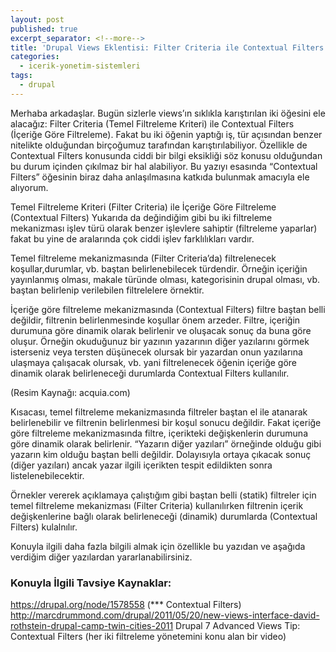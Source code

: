 ```yaml
---
layout: post
published: true
excerpt_separator: <!--more-->
title: 'Drupal Views Eklentisi: Filter Criteria ile Contextual Filters Farkı'
categories:
  - icerik-yonetim-sistemleri
tags:
  - drupal
---
```

Merhaba arkadaşlar. Bugün sizlerle views’ın sıklıkla karıştırılan iki öğesini ele alacağız: Filter Criteria (Temel Filtreleme Kriteri) ile Contextual Filters (İçeriğe Göre Filtreleme). Fakat bu iki öğenin yaptığı iş, tür açısından benzer nitelikte olduğundan birçoğumuz tarafından karıştırılabiliyor. Özellikle de Contextual Filters konusunda ciddi bir bilgi eksikliği söz konusu olduğundan bu durum içinden çıkılmaz bir hal alabiliyor. Bu yazıyı esasında “Contextual Filters” öğesinin biraz daha anlaşılmasına  katkıda bulunmak amacıyla ele alıyorum.

<!--more-->

Temel Filtreleme Kriteri (Filter Criteria) ile İçeriğe Göre Filtreleme (Contextual Filters)
Yukarıda da değindiğim gibi bu iki filtreleme mekanizması işlev türü olarak benzer işlevlere sahiptir (filtreleme yaparlar) fakat bu yine de aralarında çok ciddi işlev farklılıkları vardır.

Temel filtreleme mekanizmasında (Filter Criteria’da) filtrelenecek koşullar,durumlar, vb. baştan belirlenebilecek türdendir. Örneğin içeriğin yayınlanmış olması, makale türünde olması, kategorisinin drupal olması, vb. baştan belirlenip verilebilen filtrelelere örnektir.

İçeriğe göre filtreleme mekanizmasında (Contextual Filters) filtre baştan belli değildir, filtrenin belirlenmesinde koşullar önem arzeder. Filtre, içeriğin durumuna göre dinamik olarak belirlenir ve oluşacak sonuç da buna göre oluşur. Örneğin okuduğunuz bir yazının yazarının diğer yazılarını görmek isterseniz veya tersten düşünecek olursak bir yazardan onun yazılarına ulaşmaya çalışacak olursak, vb. yani filtrelenecek öğenin içeriğe göre dinamik olarak belirleneceği durumlarda Contextual Filters kullanılır.

(Resim Kaynağı: acquia.com)

Kısacası, temel filtreleme mekanizmasında filtreler baştan el ile atanarak belirlenebilir ve filtrenin belirlenmesi bir koşul sonucu değildir. Fakat içeriğe göre filtreleme mekanizmasında filtre, içerikteki değişkenlerin durumuna göre dinamik olarak belirlenir. “Yazarın diğer yazıları” örneğinde olduğu gibi yazarın kim olduğu baştan belli değildir. Dolayısıyla ortaya çıkacak sonuç (diğer yazıları) ancak yazar ilgili içerikten tespit edildikten sonra listelenebilecektir.

Örnekler vererek açıklamaya çalıştığım gibi baştan belli (statik) filtreler için temel filtreleme mekanizması (Filter Criteria) kullanılırken filtrenin içerik değişkenlerine bağlı olarak belirleneceği (dinamik) durumlarda (Contextual Filters) kulalnılır.

Konuyla ilgili daha fazla bilgili almak için özellikle bu yazıdan ve aşağıda verdiğim diğer yazılardan yararlanabilirsiniz.

### Konuyla İlgili Tavsiye Kaynaklar:
https://drupal.org/node/1578558 (*** Contextual Filters)
http://marcdrummond.com/drupal/2011/05/20/new-views-interface-david-rothstein-drupal-camp-twin-cities-2011
Drupal 7 Advanced Views Tip: Contextual Filters (her iki filtreleme yönetemini konu alan bir video)
